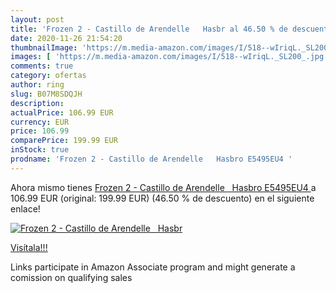 ```yaml
---
layout: post
title: 'Frozen 2 - Castillo de Arendelle   Hasbr al 46.50 % de descuento'
date: 2020-11-26 21:54:20
thumbnailImage: 'https://m.media-amazon.com/images/I/518--wIriqL._SL200_.jpg'
images: [ 'https://m.media-amazon.com/images/I/518--wIriqL._SL200_.jpg' ]
comments: true
category: ofertas
author: ring
slug: B07M8SDQJH
description:
actualPrice: 106.99 EUR
currency: EUR
price: 106.99
comparePrice: 199.99 EUR
inStock: true
prodname: 'Frozen 2 - Castillo de Arendelle   Hasbro E5495EU4 '
---
```


Ahora mismo tienes [Frozen 2 - Castillo de Arendelle   Hasbro E5495EU4 ](https://www.amazon.es/dp/B07M8SDQJH/?tag=tolees-21) a 106.99 EUR (original: 199.99 EUR) (46.50 %  de descuento) en el siguiente enlace!

[![Frozen 2 - Castillo de Arendelle   Hasbr](https://m.media-amazon.com/images/I/518--wIriqL._SL200_.jpg)](https://www.amazon.es/dp/B07M8SDQJH/?tag=tolees-21)

[Visítala!!!](https://www.amazon.es/dp/B07M8SDQJH/?tag=tolees-21)

Links participate in Amazon Associate program and might generate a comission on qualifying sales
